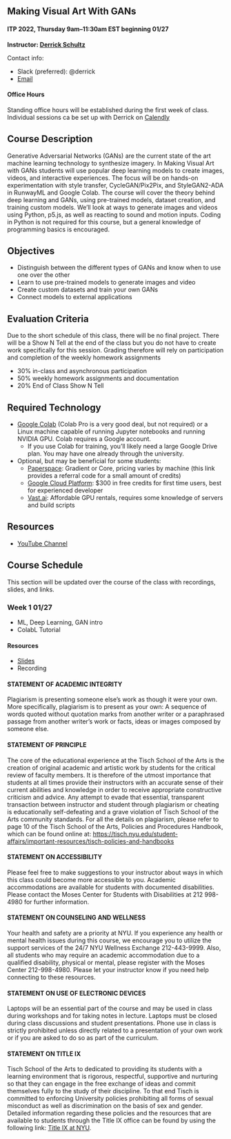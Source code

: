 ## Making Visual Art With GANs
#### ITP 2022, Thursday 9am–11:30am EST beginning 01/27

**Instructor: [Derrick Schultz](https://artificial-images.com/)**

Contact info:
* Slack (preferred): @derrick
* [Email](mailto:dvsmethid@gmail.com)

#### Office Hours
Standing office hours will be established during the first week of class. Individual sessions ca be set up with Derrick on [Calendly](https://calendly.com/derrick-schultz/itp-gans-1-1)

## Course Description

Generative Adversarial Networks (GANs) are the current state of the art machine learning technology to synthesize imagery. In Making Visual Art with GANs students will use popular deep learning models to create images, videos, and interactive experiences. The focus will be on hands-on experimentation with style transfer, CycleGAN/Pix2Pix, and StyleGAN2-ADA in RunwayML and Google Colab. The course will cover the theory behind deep learning and GANs, using pre-trained models, dataset creation, and training custom models. We’ll look at ways to generate images and videos using Python, p5.js, as well as reacting to sound and motion inputs. Coding in Python is not required for this course, but a general knowledge of programming basics is encouraged.

## Objectives
* Distinguish between the different types of GANs and know when to use one over the other
* Learn to use pre-trained models to generate images and video
* Create custom datasets and train your own GANs
* Connect models to external applications

## Evaluation Criteria

Due to the short schedule of this class, there will be no final project. There will be a Show N Tell at the end of the class but you do not have to create work specifically for this session. Grading therefore will rely on participation and completion of the weekly homework assignments

* 30% in-class and asynchronous participation
* 50% weekly homework assignments and documentation
* 20% End of Class Show N Tell

## Required Technology
* [Google Colab](https://colab.research.google.com/) (Colab Pro is a very good deal, but not required) or a Linux machine capable of running Jupyter notebooks and running NVIDIA GPU. Colab requires a Google account.
  * If you use Colab for training, you’ll likely need a large Google Drive plan. You may have one already through the university.
* Optional, but may be beneficial for some students: 
  * [Paperspace](https://console.paperspace.com/signup?R=W7JWC8C): Gradient or Core, pricing varies by machine (this link provides a referral code for a small amount of credits)
  * [Google Cloud Platform](https://cloud.google.com/): $300 in free credits for first time users, best for experienced developer
  * [Vast.ai](https://vast.ai/): Affordable GPU rentals, requires some knowledge of servers and build scripts

## Resources
* [YouTube Channel](https://www.youtube.com/channel/UCaZuPdmZ380SFUMKHVsv_AA)

## Course Schedule

This section will be updated over the course of the class with recordings, slides, and links.

### Week 1 01/27
* ML, Deep Learning, GAN intro
* ColabL Tutorial

#### Resources
* [Slides](https://docs.google.com/presentation/d/1iLxZWTGDSHE5amIjchLkKOd_AOYTmLipsTm3qB2GZ4M/edit?usp=sharing)
* Recording

  
#### STATEMENT OF ACADEMIC INTEGRITY 

Plagiarism is presenting someone else’s work as though it were your own. More specifically, plagiarism is to present as your own: A sequence of words quoted without quotation marks from another writer or a paraphrased passage from another writer’s work or facts, ideas or images composed by someone else.

#### STATEMENT OF PRINCIPLE

The core of the educational experience at the Tisch School of the Arts is the creation of original academic and artistic work by students for the critical review of faculty members.  It is therefore of the utmost importance that students at all times provide their instructors with an accurate sense of their current abilities and knowledge in order to receive appropriate constructive criticism and advice.  Any attempt to evade that essential, transparent transaction between instructor and student through plagiarism or cheating is educationally self-defeating and a grave violation of Tisch School of the Arts community standards.  For all the details on plagiarism, please refer to page 10 of the Tisch School of the Arts, Policies and Procedures Handbook, which can be found online at: https://tisch.nyu.edu/student-affairs/important-resources/tisch-policies-and-handbooks

#### STATEMENT ON ACCESSIBILITY

Please feel free to make suggestions to your instructor about ways in which this class could become more accessible to you.  Academic accommodations are available for students with documented disabilities. Please contact the Moses Center for Students with Disabilities at 212 998-4980 for further information.

#### STATEMENT ON COUNSELING AND WELLNESS

Your health and safety are a priority at NYU. If you experience any health or mental health issues during this course, we encourage you to utilize the support services of the 24/7 NYU Wellness Exchange 212-443-9999. Also, all students who may require an academic accommodation due to a qualified disability, physical or mental, please register with the Moses Center 212-998-4980. Please let your instructor know if you need help connecting to these resources.

#### STATEMENT ON USE OF ELECTRONIC DEVICES

Laptops will be an essential part of the course and may be used in class during workshops and for taking notes in lecture. Laptops must be closed during class discussions and student presentations.  Phone use in class is strictly prohibited unless directly related to a presentation of your own work or if you are asked to do so as part of the curriculum.

#### STATEMENT ON TITLE IX

Tisch School of the Arts to dedicated to providing its students with a learning environment that is rigorous, respectful, supportive and nurturing so that they can engage in the free exchange of ideas and commit themselves fully to the study of their discipline. To that end Tisch is committed to enforcing University policies prohibiting all forms of sexual misconduct as well as discrimination on the basis of sex and gender.  Detailed information regarding these policies and the resources that are available to students through the Title IX office can be found by using the following link: [Title IX at NYU](https://www.nyu.edu/about/policies-guidelines-compliance/equal-opportunity/title9.html).

